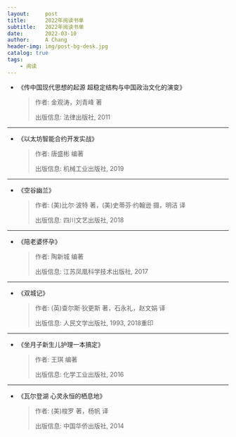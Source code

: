 ```yaml
---
layout:     post
title:      2022年阅读书单
subtitle:   2022年阅读书单
date:       2022-03-10
author:     A Chang
header-img: img/post-bg-desk.jpg
catalog: true
tags:
    - 阅读
---
```



- 《传中国现代思想的起源 超稳定结构与中国政治文化的演变》
    > 作者: 金观涛，刘青峰 著
    > 
    > 出版信息: 法律出版社, 2011

---

- 《以太坊智能合约开发实战》
    > 作者: 唐盛彬 编著
    > 
    > 出版信息: 机械工业出版社, 2019

---

- 《空谷幽兰》
    > 作者: (美)比尔·波特 著，(美)史蒂芬·约翰逊 摄，明洁 译
    > 
    > 出版信息: 四川文艺出版社, 2018

---

- 《陪老婆怀孕》
    > 作者: 陶新城 编著
    > 
    > 出版信息: 江苏凤凰科学技术出版社, 2017

---

- 《双城记》
    > 作者: (英)查尔斯·狄更斯 著，石永礼，赵文娟 译
    > 
    > 出版信息: 人民文学出版社, 1993, 2018重印

---

- 《坐月子新生儿护理一本搞定》
    > 作者: 王琪 编著
    > 
    > 出版信息: 化学工业出版社, 2016

---

- 《瓦尔登湖 心灵永恒的栖息地》
    > 作者: (美)梭罗 著，杨帆 译
    > 
    > 出版信息: 中国华侨出版社, 2014